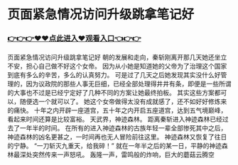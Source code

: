 # 页面紧急情况访问升级跳拿笔记好

### <a href="http://www.baidu.com/link?url=ok3_Ml5QdPpOWDUDT8PseJcBKYiYUthhvs1MDf_XWaxIqoOiiz3h9rK40scs4rg4&wd">👉👉👉♥♥点此进入♥观看入口👈👉👉</a>

页面紧急情况访问升级跳拿笔记好
朝的发展和走向，秦斩刚离开那几天她还坐立不安，担心自己做不好这个女帝。
    因为从小她是知道她的父帝为了治理这个国家到底有多么的辛苦，多么的认真努力。
    可是过了几天之后她发现其实没什么好管理的，因为议政院的那些人事无巨细，已经全部处理得井井有条，即便是一些所谓的大事也不过是已经宁定好了几种不同的方案让她最终拍板。
    其实这些方案都可以，随便选一个就可以了。
    她这个女帝做得太没有成就感了，还不如好好修炼来的痛快。
    十年之内开辟一座道宫，五十年之内开启五座道宫，达到五气境巅峰，看起来时间还算是比较富裕。
    天武界，神迹森林。
    距离秦斩进入神迹森林已经过去了一年半的时间。
    在所有的进入神迹森林的古族年轻一辈全部惨死其中之后，神迹森林的凶名更甚之，一时间再也无人冒险前往这里。
    神迹森林又恢复了往日的宁静。
    “一刀斩灭九重天，给我碎！”
    就在一年半之后的某一日，平静的神迹森林最深处突然传来一声怒吼。
    轰隆一声，雷鸣般的炸响，巨大的蘑菇云腾空
